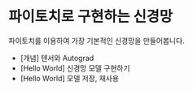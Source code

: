 # 파이토치로 구현하는 신경망

파이토치를 이용하여 가장 기본적인 신경망을 만들어봅니다.

  * [개념] 텐서와 Autograd
  * [Hello World] 신경망 모델 구현하기
  * [Hello World] 모델 저장, 재사용

